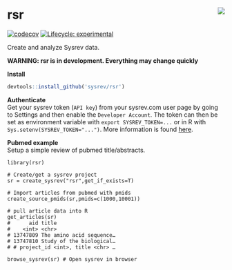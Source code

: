 # rsr <img src="man/figures/logo.svg" align="right" />
<!-- badges: start -->
[![codecov](https://codecov.io/gh/sysrev/rsr/branch/master/graph/badge.svg?token=PPYGBLSWV3)](https://codecov.io/gh/sysrev/rsr)
[![Lifecycle: experimental](https://img.shields.io/badge/lifecycle-experimental-orange.svg)](https://lifecycle.r-lib.org/articles/stages.html#experimental)
<!-- badges: end -->

Create and analyze Sysrev data.  

**WARNING: rsr is in development. Everything may change quickly**

**Install**
``` r
devtools::install_github('sysrev/rsr')
```

**Authenticate**  
Get your sysrev token (`API key`) from your sysrev.com user page by going to
Settings and then enable the `Developer Account`. The token can then be set
as environment variable with `export SYSREV_TOKEN=...` or in R with
`Sys.setenv(SYSREV_TOKEN="...")`. More information is found
[here](https://r.sysrev.com/articles/how-to-get-your-token.html).

**Pubmed example**  
Setup a simple review of pubmed title/abstracts.

```{r}
library(rsr)

# Create/get a sysrev project
sr = create_sysrev("rsr",get_if_exists=T)

# Import articles from pubmed with pmids
create_source_pmids(sr,pmids=c(1000,10001))

# pull article data into R
get_articles(sr)
#      aid title                                      
#    <int> <chr>                                      
# 13747809 The amino acid sequence…
# 13747810 Study of the biological…
# # project_id <int>, title <chr> …

browse_sysrev(sr) # Open sysrev in browser
```
